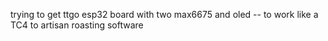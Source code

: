 trying to get ttgo esp32 board with two max6675 and oled -- to work like a TC4 to artisan roasting software